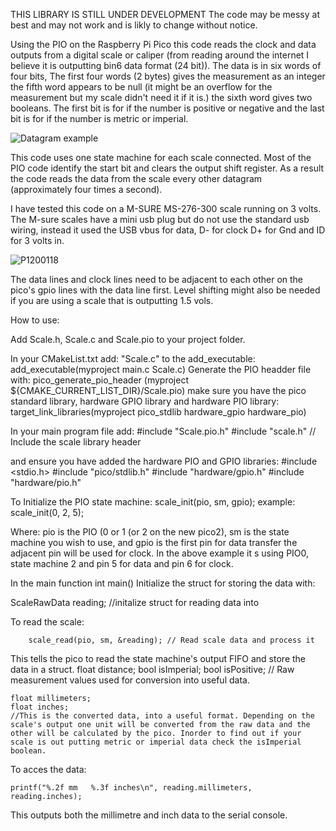 THIS LIBRARY IS STILL UNDER DEVELOPMENT The code may be messy at best and may not work and is likly to change without notice.

Using the PIO on the Raspberry Pi Pico this code reads the clock and data outputs from a digital scale or caliper (from reading around the internet I believe it is outputting bin6 data format (24 bit)).
The data is in six words of four bits, The first four words (2 bytes) gives the measurement as an integer the fifth word appears to be null (it might be an overflow for the measurement but my scale didn't need it if it is.) the sixth word gives two booleans. The first bit is for if the number is positive or negative and the last bit is for if the number is metric or imperial.

![Datagram example](https://github.com/user-attachments/assets/f7995fb9-89e6-450b-a9dc-31992b5326b1)

This code uses one state machine for each scale connected. Most of the PIO code identify the start bit and clears the output shift register.  As a result the code reads the data from the scale every other datagram (approximately four times a second).

I have tested this code on a M-SURE MS-276-300 scale running on 3 volts. The M-sure scales have a mini usb plug but do not use the standard usb wiring, instead it used the USB vbus for data, D- for clock D+ for Gnd and ID for 3 volts in. 

![P1200118](https://github.com/user-attachments/assets/bd9da444-4988-48bf-8299-891a625fcde1)


The data lines and clock lines need to be adjacent to each other on the pico's gpio lines with the data line first.
Level shifting might also be needed if you are using a scale that is outputting 1.5 vols.

How to use:

Add Scale.h, Scale.c and Scale.pio to your project folder.

In your CMakeList.txt add: 
"Scale.c" to the add_executable:  add_executable(myproject main.c Scale.c) 
Generate the PIO headder file with: pico_generate_pio_header (myproject ${CMAKE_CURRENT_LIST_DIR}/Scale.pio)
make sure you have the pico standard library, hardware GPIO library and  hardware PIO library: target_link_libraries(myproject pico_stdlib hardware_gpio hardware_pio)

In your main program file add:
#include "Scale.pio.h"
#include "scale.h"  // Include the scale library header 

and ensure you have added the hardware PIO and GPIO libraries:
#include <stdio.h>
#include "pico/stdlib.h"
#include "hardware/gpio.h"
#include "hardware/pio.h"


To Initialize the PIO state machine:
    scale_init(pio, sm, gpio);
    example: scale_init(0, 2, 5);

Where: pio is the PIO (0 or 1 (or 2 on the new pico2), sm is the state machine you wish to use, and gpio is the first pin for data transfer the adjacent pin will be used for clock. In the above example it s using PIO0, state machine 2 and pin 5 for data and pin 6 for clock.

In the main function int main()
Initialize the struct for storing the data with:

ScaleRawData reading; //initalize struct for reading data into

To read the scale:

        scale_read(pio, sm, &reading); // Read scale data and process it

This tells the pico to read the state machine's output FIFO and store the data in a struct. 
    float distance; 
    bool isImperial;
    bool isPositive;
    // Raw measurement values used for conversion into useful data.
    
    float millimeters;
    float inches;
    //This is the converted data, into a useful format. Depending on the scale's output one unit will be converted from the raw data and the other will be calculated by the pico. Inorder to find out if your scale is out putting metric or imperial data check the isImperial boolean.

To acces the data:

    printf("%.2f mm   %.3f inches\n", reading.millimeters, reading.inches);
    
This outputs both the millimetre and inch data to the serial console. 
